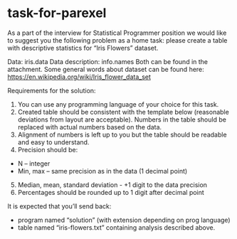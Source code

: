 # task-for-parexel

As a part of the interview for Statistical Programmer position we would like to suggest you the following problem as a home task: please create a table with descriptive statistics for “Iris Flowers” dataset.

Data: iris.data
Data description: info.names
Both can be found in the attachment.
Some general words about dataset can be found here: https://en.wikipedia.org/wiki/Iris_flower_data_set

Requirements for the solution:
1. You can use any programming language of your choice for this task.
2. Created table should be consistent with the template below (reasonable deviations from layout are acceptable). Numbers in the table should be replaced with actual numbers based on the data.
3. Alignment of numbers is left up to you but the table should be readable and easy to understand.
4. Precision should be:
- N – integer
- Min, max – same precision as in the data (1 decimal point)
5. Median, mean, standard deviation - +1 digit to the data precision
6. Percentages should be rounded up to 1 digit after decimal point

It is expected that you’ll send back:
- program named “solution” (with extension depending on prog language)
- table named “iris-flowers.txt” containing analysis described above.
